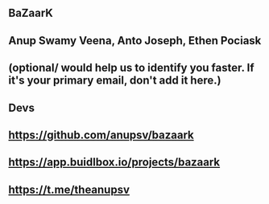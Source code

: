 ## BaZaarK

## Anup Swamy Veena, Anto Joseph, Ethen Pociask

## <Used Email in Buidlbox> (optional/ would help us to identify you faster. If it's your primary email, don't add it here.)
  
## Devs

## https://github.com/anupsv/bazaark

## https://app.buidlbox.io/projects/bazaark

## https://t.me/theanupsv
